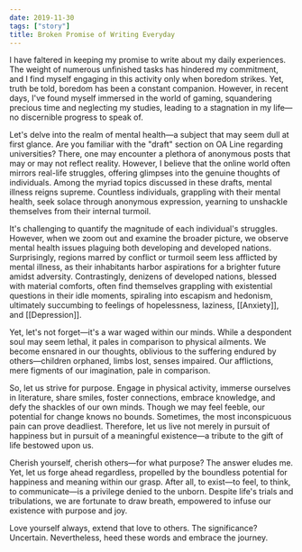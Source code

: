 ```yaml
---
date: 2019-11-30
tags: ["story"]
title: Broken Promise of Writing Everyday
---
```


I have faltered in keeping my promise to write about my daily experiences. The weight of numerous unfinished tasks has hindered my commitment, and I find myself engaging in this activity only when boredom strikes. Yet, truth be told, boredom has been a constant companion. However, in recent days, I've found myself immersed in the world of gaming, squandering precious time and neglecting my studies, leading to a stagnation in my life—no discernible progress to speak of.

Let's delve into the realm of mental health—a subject that may seem dull at first glance. Are you familiar with the "draft" section on OA Line regarding universities? There, one may encounter a plethora of anonymous posts that may or may not reflect reality. However, I believe that the online world often mirrors real-life struggles, offering glimpses into the genuine thoughts of individuals. Among the myriad topics discussed in these drafts, mental illness reigns supreme. Countless individuals, grappling with their mental health, seek solace through anonymous expression, yearning to unshackle themselves from their internal turmoil.

It's challenging to quantify the magnitude of each individual's struggles. However, when we zoom out and examine the broader picture, we observe mental health issues plaguing both developing and developed nations. Surprisingly, regions marred by conflict or turmoil seem less afflicted by mental illness, as their inhabitants harbor aspirations for a brighter future amidst adversity. Contrastingly, denizens of developed nations, blessed with material comforts, often find themselves grappling with existential questions in their idle moments, spiraling into escapism and hedonism, ultimately succumbing to feelings of hopelessness, laziness, [[Anxiety]], and [[Depression]].

Yet, let's not forget—it's a war waged within our minds. While a despondent soul may seem lethal, it pales in comparison to physical ailments. We become ensnared in our thoughts, oblivious to the suffering endured by others—children orphaned, limbs lost, senses impaired. Our afflictions, mere figments of our imagination, pale in comparison. 

So, let us strive for purpose. Engage in physical activity, immerse ourselves in literature, share smiles, foster connections, embrace knowledge, and defy the shackles of our own minds. Though we may feel feeble, our potential for change knows no bounds. Sometimes, the most inconspicuous pain can prove deadliest. Therefore, let us live not merely in pursuit of happiness but in pursuit of a meaningful existence—a tribute to the gift of life bestowed upon us.

Cherish yourself, cherish others—for what purpose? The answer eludes me. Yet, let us forge ahead regardless, propelled by the boundless potential for happiness and meaning within our grasp. After all, to exist—to feel, to think, to communicate—is a privilege denied to the unborn. Despite life's trials and tribulations, we are fortunate to draw breath, empowered to infuse our existence with purpose and joy.

Love yourself always, extend that love to others. The significance? Uncertain. Nevertheless, heed these words and embrace the journey.